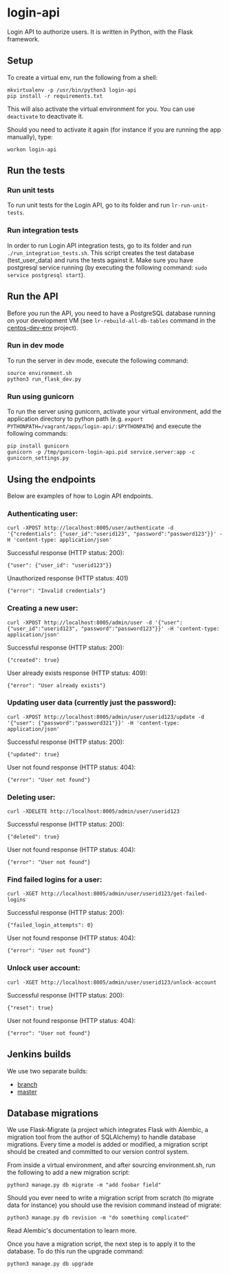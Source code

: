# login-api

Login API to authorize users. It is written in Python, with the Flask framework.  

## Setup

To create a virtual env, run the following from a shell:

    mkvirtualenv -p /usr/bin/python3 login-api
    pip install -r requirements.txt

This will also activate the virtual environment for you. You can use
`deactivate` to deactivate it.

Should you need to activate it again (for instance if you are running the app
manually), type:

    workon login-api

## Run the tests

### Run unit tests

To run unit tests for the Login API, go to its folder and run `lr-run-unit-tests`.

### Run integration tests

In order to run Login API integration tests, go to its folder and run `./run_integration_tests.sh`.
This script creates the test database (test_user_data) and runs the tests against it.
Make sure you have postgresql service running (by executing the following command: `sudo service postgresql start`).

## Run the API

Before you run the API, you need to have a PostgreSQL database running  on your development VM
(see `lr-rebuild-all-db-tables` command in the [centos-dev-env](https://github.com/LandRegistry/centos-dev-env) project).

### Run in dev mode

To run the server in dev mode, execute the following command:

    source environment.sh
    python3 run_flask_dev.py

### Run using gunicorn

To run the server using gunicorn, activate your virtual environment, add the application directory to python path
(e.g. `export PYTHONPATH=/vagrant/apps/login-api/:$PYTHONPATH`) and execute the following commands:

    pip install gunicorn
    gunicorn -p /tmp/gunicorn-login-api.pid service.server:app -c gunicorn_settings.py


## Using the endpoints

Below are examples of how to Login API endpoints.

### Authenticating user:

    curl -XPOST http://localhost:8005/user/authenticate -d '{"credentials": {"user_id":"userid123", "password":"password123"}}' -H 'content-type: application/json'

Successful response (HTTP status: 200):

    {"user": {"user_id": "userid123"}}

Unauthorized response (HTTP status: 401)

    {"error": "Invalid credentials"}

### Creating a new user:

    curl -XPOST http://localhost:8005/admin/user -d '{"user": {"user_id":"userid123", "password":"password123"}}' -H 'content-type: application/json'

Successful response (HTTP status: 200):

    {"created": true}

User already exists response (HTTP status: 409):

    {"error": "User already exists"}

### Updating user data (currently just the password):

    curl -XPOST http://localhost:8005/admin/user/userid123/update -d '{"user": {"password":"password321"}}' -H 'content-type: application/json'

Successful response (HTTP status: 200):

    {"updated": true}

User not found response (HTTP status: 404):

    {"error": "User not found"}

### Deleting user:

    curl -XDELETE http://localhost:8005/admin/user/userid123

Successful response (HTTP status: 200):

    {"deleted": true}

User not found response (HTTP status: 404):

    {"error": "User not found"}

### Find failed logins for a user:

    curl -XGET http://localhost:8005/admin/user/userid123/get-failed-logins

Successful response (HTTP status: 200):

    {"failed_login_attempts": 0}

User not found response (HTTP status: 404):

    {"error": "User not found"}

### Unlock user account:

    curl -XGET http://localhost:8005/admin/user/userid123/unlock-account

Successful response (HTTP status: 200):

    {"reset": true}

User not found response (HTTP status: 404):

    {"error": "User not found"}

## Jenkins builds

We use two separate builds:
- [branch](http://52.16.47.1/job/login-api-unit-test%20(Branch)/)
- [master](http://52.16.47.1/job/login-api-unit-test%20(Master)/)

## Database migrations

We use Flask-Migrate (a project which integrates Flask with Alembic, a migration
tool from the author of SQLAlchemy) to handle database migrations. Every time a
model is added or modified, a migration script should be created and committed
to our version control system.

From inside a virtual environment, and after sourcing environment.sh, run the
following to add a new migration script:

    python3 manage.py db migrate -m "add foobar field"

Should you ever need to write a migration script from scratch (to migrate data
for instance) you should use the revision command instead of migrate:

    python3 manage.py db revision -m "do something complicated"

Read Alembic's documentation to learn more.

Once you have a migration script, the next step is to apply it to the database.
To do this run the upgrade command:

    python3 manage.py db upgrade
